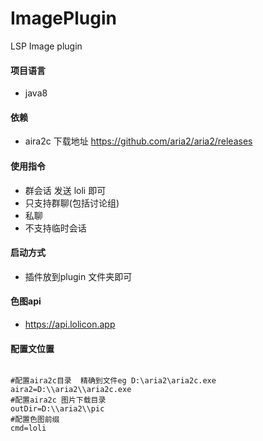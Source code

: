 # ImagePlugin
LSP Image plugin
#### 项目语言
* java8
#### 依赖
* aira2c 下载地址 https://github.com/aria2/aria2/releases
#### 使用指令
* 群会话 发送 loli 即可
* 只支持群聊(包括讨论组)
* 私聊
* 不支持临时会话

#### 启动方式
* 插件放到plugin 文件夹即可

#### 色图api
* https://api.lolicon.app

#### 配置文位置 
```

#配置aira2c目录  精确到文件eg D:\aria2\aria2c.exe
aira2=D:\\aria2\\aria2c.exe
#配置aira2c 图片下载目录
outDir=D:\\aria2\\pic
#配置色图前缀
cmd=loli
```
